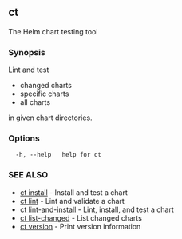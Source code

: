 ## ct

The Helm chart testing tool

### Synopsis

Lint and test

* changed charts
* specific charts
* all charts

in given chart directories.

### Options

```
  -h, --help   help for ct
```

### SEE ALSO

* [ct install](ct_install.md)	 - Install and test a chart
* [ct lint](ct_lint.md)	 - Lint and validate a chart
* [ct lint-and-install](ct_lint-and-install.md)	 - Lint, install, and test a chart
* [ct list-changed](ct_list-changed.md)	 - List changed charts
* [ct version](ct_version.md)	 - Print version information

